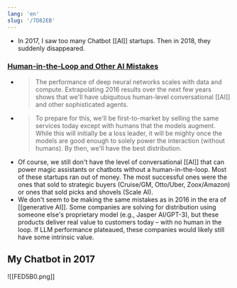 ```yaml
---
lang: 'en'
slug: '/7D82EB'
---
```


- In 2017, I saw too many Chatbot [[AI]] startups. Then in 2018, they suddenly disappeared.

### [Human-in-the-Loop and Other AI Mistakes](https://matt-rickard.ghost.io/human-in-the-loop-and-other-ai-mistakes/)

- > The performance of deep neural networks scales with data and compute. Extrapolating 2016 results over the next few years shows that we'll have ubiquitous human-level conversational [[AI]] and other sophisticated agents.
- > To prepare for this, we'll be first-to-market by selling the same services today except with humans that the models augment. While this will initially be a loss leader, it will be mighty once the models are good enough to solely power the interaction (without humans). By then, we'll have the best distribution.
- Of course, we still don't have the level of conversational [[AI]] that can power magic assistants or chatbots without a human-in-the-loop. Most of these startups ran out of money. The most successful ones were the ones that sold to strategic buyers (Cruise/GM, Otto/Uber, Zoox/Amazon) or ones that sold picks and shovels (Scale AI).
- We don't seem to be making the same mistakes as in 2016 in the era of [[generative AI]]. Some companies are solving for distribution using someone else's proprietary model (e.g., Jasper AI/GPT-3), but these products deliver real value to customers today – with no human in the loop. If LLM performance plateaued, these companies would likely still have some intrinsic value.

## My Chatbot in 2017

![[FED5B0.png]]
